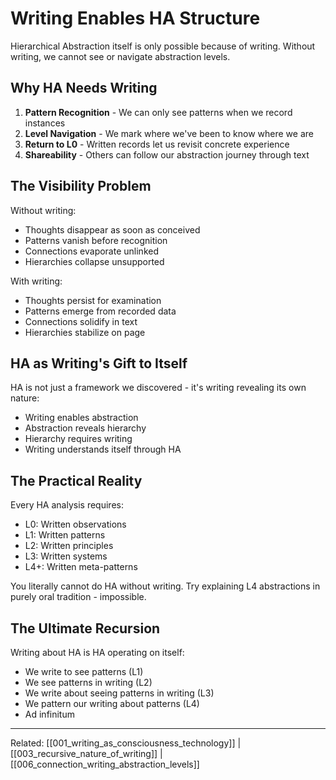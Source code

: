 # Writing Enables HA Structure

Hierarchical Abstraction itself is only possible because of writing. Without writing, we cannot see or navigate abstraction levels.

## Why HA Needs Writing

1. **Pattern Recognition** - We can only see patterns when we record instances
2. **Level Navigation** - We mark where we've been to know where we are
3. **Return to L0** - Written records let us revisit concrete experience
4. **Shareability** - Others can follow our abstraction journey through text

## The Visibility Problem

Without writing:
- Thoughts disappear as soon as conceived
- Patterns vanish before recognition
- Connections evaporate unlinked
- Hierarchies collapse unsupported

With writing:
- Thoughts persist for examination
- Patterns emerge from recorded data
- Connections solidify in text
- Hierarchies stabilize on page

## HA as Writing's Gift to Itself

HA is not just a framework we discovered - it's writing revealing its own nature:
- Writing enables abstraction
- Abstraction reveals hierarchy
- Hierarchy requires writing
- Writing understands itself through HA

## The Practical Reality

Every HA analysis requires:
- L0: Written observations
- L1: Written patterns
- L2: Written principles
- L3: Written systems
- L4+: Written meta-patterns

You literally cannot do HA without writing. Try explaining L4 abstractions in purely oral tradition - impossible.

## The Ultimate Recursion

Writing about HA is HA operating on itself:
- We write to see patterns (L1)
- We see patterns in writing (L2)
- We write about seeing patterns in writing (L3)
- We pattern our writing about patterns (L4)
- Ad infinitum

---
Related: [[001_writing_as_consciousness_technology]] | [[003_recursive_nature_of_writing]] | [[006_connection_writing_abstraction_levels]]